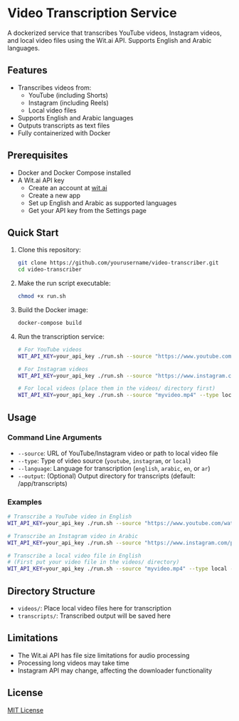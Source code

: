 # Video Transcription Service

A dockerized service that transcribes YouTube videos, Instagram videos, and local video files using the Wit.ai API. Supports English and Arabic languages.

## Features

- Transcribes videos from:
  - YouTube (including Shorts)
  - Instagram (including Reels)
  - Local video files
- Supports English and Arabic languages
- Outputs transcripts as text files
- Fully containerized with Docker

## Prerequisites

- Docker and Docker Compose installed
- A Wit.ai API key
  - Create an account at [wit.ai](https://wit.ai)
  - Create a new app
  - Set up English and Arabic as supported languages
  - Get your API key from the Settings page

## Quick Start

1. Clone this repository:
   ```bash
   git clone https://github.com/yourusername/video-transcriber.git
   cd video-transcriber
   ```

2. Make the run script executable:
   ```bash
   chmod +x run.sh
   ```

3. Build the Docker image:
   ```bash
   docker-compose build
   ```

4. Run the transcription service:
   ```bash
   # For YouTube videos
   WIT_API_KEY=your_api_key ./run.sh --source "https://www.youtube.com/watch?v=VIDEOID" --type youtube --language english

   # For Instagram videos
   WIT_API_KEY=your_api_key ./run.sh --source "https://www.instagram.com/p/POSTID/" --type instagram --language arabic

   # For local videos (place them in the videos/ directory first)
   WIT_API_KEY=your_api_key ./run.sh --source "myvideo.mp4" --type local --language english
   ```

## Usage

### Command Line Arguments

- `--source`: URL of YouTube/Instagram video or path to local video file
- `--type`: Type of video source (`youtube`, `instagram`, or `local`)
- `--language`: Language for transcription (`english`, `arabic`, `en`, or `ar`)
- `--output`: (Optional) Output directory for transcripts (default: /app/transcripts)

### Examples

```bash
# Transcribe a YouTube video in English
WIT_API_KEY=your_api_key ./run.sh --source "https://www.youtube.com/watch?v=dQw4w9WgXcQ" --type youtube --language english

# Transcribe an Instagram video in Arabic
WIT_API_KEY=your_api_key ./run.sh --source "https://www.instagram.com/p/ABC123/" --type instagram --language arabic

# Transcribe a local video file in English
# (First put your video file in the videos/ directory)
WIT_API_KEY=your_api_key ./run.sh --source "myvideo.mp4" --type local --language english
```

## Directory Structure

- `videos/`: Place local video files here for transcription
- `transcripts/`: Transcribed output will be saved here

## Limitations

- The Wit.ai API has file size limitations for audio processing
- Processing long videos may take time
- Instagram API may change, affecting the downloader functionality

## License

[MIT License](LICENSE)
